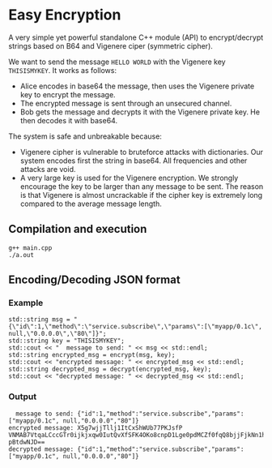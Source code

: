 # Easy Encryption
A very simple yet powerful standalone C++ module (API) to encrypt/decrypt strings based on B64 and Vigenere ciper (symmetric cipher).

We want to send the message `HELLO WORLD` with the Vigenere key `THISISMYKEY`. It works as follows:

- Alice encodes in base64 the message, then uses the Vigenere private key to encrypt the message.
- The encrypted message is sent through an unsecured channel.
- Bob gets the message and decrypts it with the Vigenere private key. He then decodes it with base64.

The system is safe and unbreakable because:
- Vigenere cipher is vulnerable to bruteforce attacks with dictionaries. Our system encodes first the string in base64. All frequencies and other attacks are void.
- A very large key is used for the Vigenere encryption. We strongly encourage the key to be larger than any message to be sent. The reason is that Vigenere is almost uncrackable if the cipher key is extremely long compared to the average message length.

## Compilation and execution
```
g++ main.cpp
./a.out
```

## Encoding/Decoding JSON format

### Example
```
std::string msg = "{\"id\":1,\"method\":\"service.subscribe\",\"params\":[\"myapp/0.1c\", null,\"0.0.0.0\",\"80\"]}";
std::string key = "THISISMYKEY";
std::cout << "  message to send: " << msg << std::endl;
std::string encrypted_msg = encrypt(msg, key);
std::cout << "encrypted message: " << encrypted_msg << std::endl;
std::string decrypted_msg = decrypt(encrypted_msg, key);
std::cout << "decrypted message: " << decrypted_msg << std::endl;
```

### Output
```
  message to send: {"id":1,"method":"service.subscribe","params":["myapp/0.1c", null,"0.0.0.0","80"]}
encrypted message: X5g7wjjTllj1ItCxShWUb77PKJsfP VNMAB7VtqaLCccGTr0ijkjxqw0IutQvXfSFK4OKo8cnpD1Lge0pdMCZf0fqQ8bjjFjkNn1h pBtdwNJD==
decrypted message: {"id":1,"method":"service.subscribe","params":["myapp/0.1c", null,"0.0.0.0","80"]}
```
